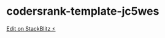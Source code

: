 # codersrank-template-jc5wes

[Edit on StackBlitz ⚡️](https://stackblitz.com/edit/codersrank-template-jc5wes)